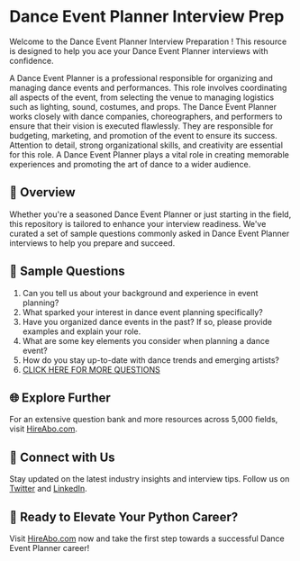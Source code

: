# Dance Event Planner Interview Prep

Welcome to the Dance Event Planner Interview Preparation ! This resource is designed to help you ace your Dance Event Planner interviews with confidence.

A Dance Event Planner is a professional responsible for organizing and managing dance events and performances. This role involves coordinating all aspects of the event, from selecting the venue to managing logistics such as lighting, sound, costumes, and props. The Dance Event Planner works closely with dance companies, choreographers, and performers to ensure that their vision is executed flawlessly. They are responsible for budgeting, marketing, and promotion of the event to ensure its success. Attention to detail, strong organizational skills, and creativity are essential for this role. A Dance Event Planner plays a vital role in creating memorable experiences and promoting the art of dance to a wider audience.

## 🚀 Overview

Whether you're a seasoned Dance Event Planner or just starting in the field, this repository is tailored to enhance your interview readiness. We've curated a set of sample questions commonly asked in Dance Event Planner interviews to help you prepare and succeed.

## 📝 Sample Questions

1. Can you tell us about your background and experience in event planning?
2. What sparked your interest in dance event planning specifically?
3. Have you organized dance events in the past? If so, please provide examples and explain your role.
4. What are some key elements you consider when planning a dance event?
5. How do you stay up-to-date with dance trends and emerging artists?
6. [CLICK HERE FOR MORE QUESTIONS](https://hireabo.com/job/16_4_28/Dance%20Event%20Planner)

## 🌐 Explore Further

For an extensive question bank and more resources across 5,000 fields, visit [HireAbo.com](https://www.hireabo.com).

## 📱 Connect with Us

Stay updated on the latest industry insights and interview tips. Follow us on [Twitter](https://twitter.com/hireabo) and [LinkedIn](https://www.linkedin.com/in/hire-abo-3609972a8/).

## 🚀 Ready to Elevate Your Python Career?

Visit [HireAbo.com](https://www.hireabo.com) now and take the first step towards a successful Dance Event Planner career!
